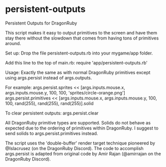 # persistent-outputs
Persistent Outputs for DragonRuby

This script makes it easy to output primitives to the screen and have them stay there without the slowdown that comes from having tons of primitives around.

Set up:
Drop the file persistent-outputs.rb into your mygame/app folder.

Add this line to the top of main.rb:
require 'app/persistent-outputs.rb'

Usage:
Exactly the same as with normal DragonRuby primitives except using args.persist instead of args.outputs.

For example:
  args.persist.sprites << [args.inputs.mouse.x, args.inputs.mouse.y, 100, 100, 'sprites/circle-orange.png']
  args.persist.primitives << [args.inputs.mouse.x, args.inputs.mouse.y, 100, 100, rand(255), rand(255), rand(255)].solid

To clear persistent outputs:
  args.persist.clear
  
All DragonRuby primitive types are supported. Solids do not behave as expected due to the ordering of primitives within DragonRuby. I suggest to send solids to args.persist.primitives instead. 

The script uses the 'double-buffer' render target technique pioneered by @Islacrusez (on the DragonRuby Discord).
The code to accomplish args.persist is adapted from original code by Amir Rajan (@amirrajan on the DragonRuby Discord).
